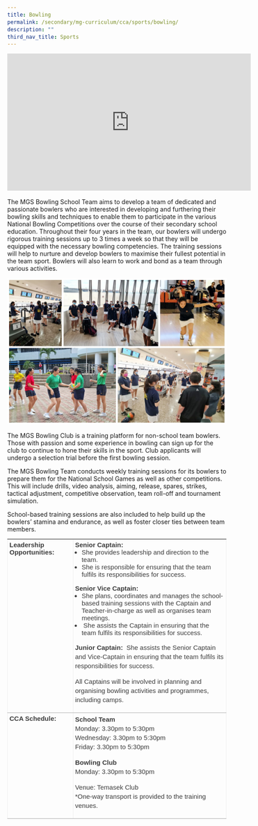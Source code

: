 ```yaml
---
title: Bowling
permalink: /secondary/mg-curriculum/cca/sports/bowling/
description: ""
third_nav_title: Sports
---
```


<iframe width="560" height="315" src="https://www.youtube.com/embed/q9HBVXGwUT4" title="YouTube video player" frameborder="0" allow="accelerometer; autoplay; clipboard-write; encrypted-media; gyroscope; picture-in-picture" allowfullscreen></iframe>

The MGS Bowling School Team aims to develop a team of dedicated and passionate bowlers who are interested in developing and furthering their bowling skills and techniques to enable them to participate in the various National Bowling Competitions over the course of their secondary school education. Throughout their four years in the team, our bowlers will undergo rigorous training sessions up to 3 times a week so that they will be equipped with the necessary bowling competencies. The training sessions will help to nurture and develop bowlers to maximise their fullest potential in the team sport. Bowlers will also learn to work and bond as a team through various activities.

![](/images/bowling%202021.jpg)

The MGS Bowling Club is a training platform for non-school team bowlers. Those with passion and some experience in bowling can sign up for the club to continue to hone their skills in the sport. Club applicants will undergo a selection trial before the first bowling session.

  

The MGS Bowling Team conducts weekly training sessions for its bowlers to prepare them for the National School Games as well as other competitions. This will include drills, video analysis, aiming, release, spares, strikes, tactical adjustment, competitive observation, team roll-off and tournament simulation.

  

School-based training sessions are also included to help build up the bowlers’ stamina and endurance, as well as foster closer ties between team members.

<table border="1" cellspacing="0" cellpadding="5" width="95%" class="iveo_table ives_tab_simple" style="margin: 0px; outline: 0px; padding: 0px; border-collapse: collapse; border: none; color: rgb(61, 61, 61); font-family: Poppins, sans-serif; font-size: 15px; font-style: normal; font-variant-ligatures: normal; font-variant-caps: normal; font-weight: 400; letter-spacing: normal; orphans: 2; text-align: left; text-transform: none; white-space: normal; widows: 2; word-spacing: 0px; -webkit-text-stroke-width: 0px; text-decoration-thickness: initial; text-decoration-style: initial; text-decoration-color: initial;"><tbody style="margin: 0px; outline: 0px; padding: 0px;"><tr style="margin: 0px; outline: 0px; padding: 0px;"><td align="left" valign="top" width="30%" style="margin: 0px; outline: 0px; padding: 4px; text-align: left; background-color: transparent; border-bottom: 1px solid rgb(170, 170, 170); color: inherit;"><strong style="margin: 0px; outline: 0px; padding: 0px;">Leadership Opportunities:</strong></td><td colspan="2" align="left" valign="top" width="70%" style="margin: 0px; outline: 0px; padding: 4px; text-align: left; background-color: transparent; border-bottom: 1px solid rgb(170, 170, 170); color: inherit;"><b style="margin: 0px; outline: 0px; padding: 0px;">Senior Captain:&nbsp;</b><ul style="margin: 0px 0px 0.5em 1em; outline: 0px; padding: 0px;"><li style="margin: 0px; outline: 0px; padding: 0px;">She provides leadership and direction to the team.&nbsp;</li><li style="margin: 0px; outline: 0px; padding: 0px;">She is responsible for ensuring that the team fulfils its responsibilities for success.</li></ul><p style="margin: 0px 0px 1em; outline: 0px; padding: 0px; line-height: 21px;"></p><b style="margin: 0px; outline: 0px; padding: 0px;">Senior Vice Captain:&nbsp;</b><ul style="margin: 0px 0px 0.5em 1em; outline: 0px; padding: 0px;"><li style="margin: 0px; outline: 0px; padding: 0px;">She plans, coordinates and manages the school-based training sessions with the Captain and Teacher-in-charge as well as organises team meetings.&nbsp;</li><li style="margin: 0px; outline: 0px; padding: 0px;">&nbsp;She assists the Captain in ensuring that the team fulfils its responsibilities for success.</li></ul><p style="margin: 0px 0px 1em; outline: 0px; padding: 0px; line-height: 21px;"></p><p style="margin: 0px 0px 1em; outline: 0px; padding: 0px; line-height: 21px;"><b style="margin: 0px; outline: 0px; padding: 0px;">Junior Captain:&nbsp;<span>&nbsp;</span></b>She assists the Senior Captain and Vice-Captain in ensuring that the team fulfils its responsibilities for success.</p><p style="margin: 0px 0px 1em; outline: 0px; padding: 0px; line-height: 21px;">All Captains will be involved in planning and organising bowling activities and programmes, including camps.</p></td></tr><tr style="margin: 0px; outline: 0px; padding: 0px;"><td align="left" valign="top" style="margin: 0px; outline: 0px; padding: 4px; text-align: left; background-color: transparent; border-bottom: 1px solid rgb(170, 170, 170); color: inherit;"><strong style="margin: 0px; outline: 0px; padding: 0px;">CCA Schedule:</strong></td><td colspan="2" align="left" valign="top" style="margin: 0px; outline: 0px; padding: 4px; text-align: left; background-color: transparent; border-bottom: 1px solid rgb(170, 170, 170); color: inherit;"><p style="margin: 0px 0px 1em; outline: 0px; padding: 0px; line-height: 21px;"><strong style="margin: 0px; outline: 0px; padding: 0px;">School Team</strong><br style="margin: 0px; outline: 0px; padding: 0px;">Monday: 3.30pm to 5:30pm<br style="margin: 0px; outline: 0px; padding: 0px;">Wednesday: 3.30pm to 5:30pm<br style="margin: 0px; outline: 0px; padding: 0px;">Friday: 3.30pm to 5:30pm</p><p style="margin: 0px 0px 1em; outline: 0px; padding: 0px; line-height: 21px;"><strong style="margin: 0px; outline: 0px; padding: 0px;">Bowling Club</strong><br style="margin: 0px; outline: 0px; padding: 0px;">Monday: 3.30pm to 5:30pm</p><p style="margin: 0px 0px 1em; outline: 0px; padding: 0px; line-height: 21px;">Venue: Temasek Club<br style="margin: 0px; outline: 0px; padding: 0px;">*One-way transport is provided to the training venues.</p></td></tr></tbody></table>